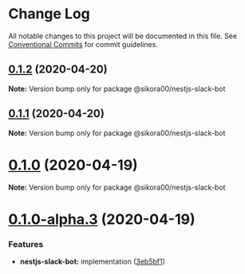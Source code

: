 # Change Log

All notable changes to this project will be documented in this file.
See [Conventional Commits](https://conventionalcommits.org) for commit guidelines.

## [0.1.2](https://github.com/Sikora00/packages/compare/@sikora00/nestjs-slack-bot@0.1.1...@sikora00/nestjs-slack-bot@0.1.2) (2020-04-20)

**Note:** Version bump only for package @sikora00/nestjs-slack-bot





## [0.1.1](https://github.com/Sikora00/packages/compare/@sikora00/nestjs-slack-bot@0.1.0...@sikora00/nestjs-slack-bot@0.1.1) (2020-04-20)

**Note:** Version bump only for package @sikora00/nestjs-slack-bot





# [0.1.0](https://github.com/Sikora00/packages/compare/@sikora00/nestjs-slack-bot@0.1.0-alpha.3...@sikora00/nestjs-slack-bot@0.1.0) (2020-04-19)

**Note:** Version bump only for package @sikora00/nestjs-slack-bot





# [0.1.0-alpha.3](https://github.com/Sikora00/packages/compare/@sikora00/nestjs-slack-bot@0.1.0-alpha.2...@sikora00/nestjs-slack-bot@0.1.0-alpha.3) (2020-04-19)


### Features

* **nestjs-slack-bot:** implementation ([3eb5bf1](https://github.com/Sikora00/packages/commit/3eb5bf100e5274fbca2664e400b769a75a70b100))
